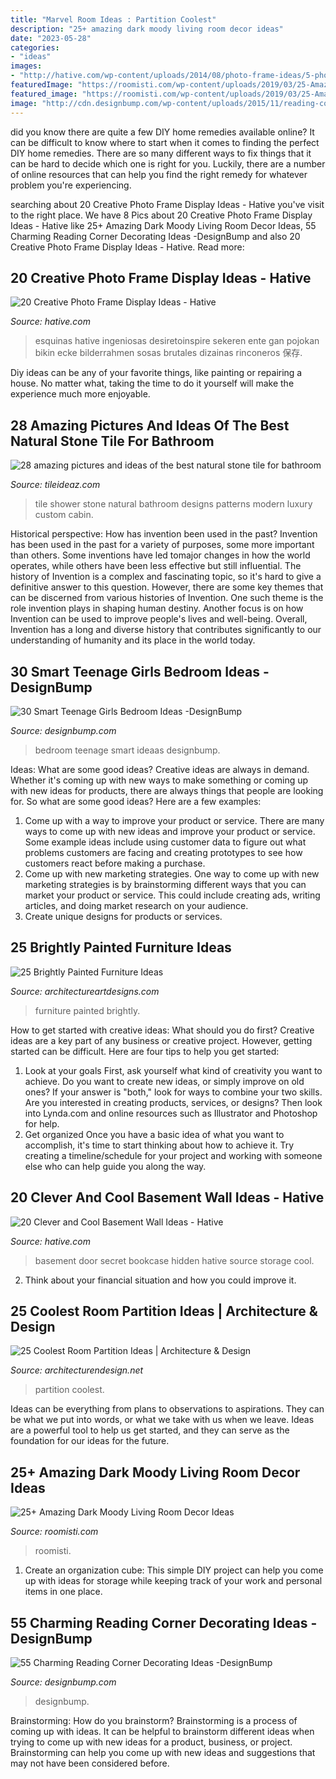 ```yaml
---
title: "Marvel Room Ideas : Partition Coolest"
description: "25+ amazing dark moody living room decor ideas"
date: "2023-05-28"
categories:
- "ideas"
images:
- "http://hative.com/wp-content/uploads/2014/08/photo-frame-ideas/5-photo-frame-around-corner.jpg"
featuredImage: "https://roomisti.com/wp-content/uploads/2019/03/25-Amazing-Dark-Moody-Living-Room-Decor-Ideas-17.jpg"
featured_image: "https://roomisti.com/wp-content/uploads/2019/03/25-Amazing-Dark-Moody-Living-Room-Decor-Ideas-17.jpg"
image: "http://cdn.designbump.com/wp-content/uploads/2015/11/reading-corner-nook22.jpg"
---
```



did you know there are quite a few DIY home remedies available online?
It can be difficult to know where to start when it comes to finding the perfect DIY home remedies. There are so many different ways to fix things that it can be hard to decide which one is right for you. Luckily, there are a number of online resources that can help you find the right remedy for whatever problem you're experiencing.

	

		
searching about 20 Creative Photo Frame Display Ideas - Hative you've visit to the right place. We have 8 Pics about 20 Creative Photo Frame Display Ideas - Hative like 25+ Amazing Dark Moody Living Room Decor Ideas, 55 Charming Reading Corner Decorating Ideas -DesignBump and also 20 Creative Photo Frame Display Ideas - Hative. Read more:
		
    
## 20 Creative Photo Frame Display Ideas - Hative

<img loading=lazy src="http://hative.com/wp-content/uploads/2014/08/photo-frame-ideas/5-photo-frame-around-corner.jpg" onerror="this.onerror=null;this.src='https://tse1.mm.bing.net/th?id=OIP.r4PggnZlnCafjFdPvt4uuQHaLc&amp;pid=15.1';" alt="20 Creative Photo Frame Display Ideas - Hative">

_Source: hative.com_

>esquinas hative ingeniosas desiretoinspire sekeren ente gan pojokan bikin ecke bilderrahmen sosas brutales dizainas rinconeros 保存. 

	

Diy ideas can be any of your favorite things, like painting or repairing a house. No matter what, taking the time to do it yourself will make the experience much more enjoyable.

    
## 28 Amazing Pictures And Ideas Of The Best Natural Stone Tile For Bathroom

<img loading=lazy src="http://www.tileideaz.com/wp-content/uploads/2015/09/white-wall-paint-decoration-modern-luxury-shower-cabin-great-natural-stone-patterns-shower-tile-ideas-with-wall-mounted.jpg" onerror="this.onerror=null;this.src='https://tse2.mm.bing.net/th?id=OIP.XdPkGwbB2aSPf1T6V7SyAQHaJ4&amp;pid=15.1';" alt="28 amazing pictures and ideas of the best natural stone tile for bathroom">

_Source: tileideaz.com_

>tile shower stone natural bathroom designs patterns modern luxury custom cabin. 

	

Historical perspective: How has invention been used in the past?
Invention has been used in the past for a variety of purposes, some more important than others. Some inventions have led tomajor changes in how the world operates, while others have been less effective but still influential. The history of Invention is a complex and fascinating topic, so it's hard to give a definitive answer to this question. However, there are some key themes that can be discerned from various histories of Invention. One such theme is the role invention plays in shaping human destiny. Another focus is on how Invention can be used to improve people's lives and well-being. Overall, Invention has a long and diverse history that contributes significantly to our understanding of humanity and its place in the world today.

    
## 30 Smart Teenage Girls Bedroom Ideas -DesignBump

<img loading=lazy src="https://cdn.designbump.com/wp-content/uploads/2014/09/teenage-girl-bedroom-ideaas-021.jpg" onerror="this.onerror=null;this.src='https://tse3.mm.bing.net/th?id=OIP.FQBgBMBvWRfQuM43jNJgswHaLH&amp;pid=15.1';" alt="30 Smart Teenage Girls Bedroom Ideas -DesignBump">

_Source: designbump.com_

>bedroom teenage smart ideaas designbump. 

	

Ideas: What are some good ideas?
Creative ideas are always in demand. Whether it's coming up with new ways to make something or coming up with new ideas for products, there are always things that people are looking for. So what are some good ideas? Here are a few examples: 
1. Come up with a way to improve your product or service. There are many ways to come up with new ideas and improve your product or service. Some example ideas include using customer data to figure out what problems customers are facing and creating prototypes to see how customers react before making a purchase. 
2. Come up with new marketing strategies. One way to come up with new marketing strategies is by brainstorming different ways that you can market your product or service. This could include creating ads, writing articles, and doing market research on your audience. 
3. Create unique designs for products or services.

    
## 25 Brightly Painted Furniture Ideas

<img loading=lazy src="https://www.architectureartdesigns.com/wp-content/uploads/2013/06/253-630x942.jpg" onerror="this.onerror=null;this.src='https://tse3.mm.bing.net/th?id=OIP.sDEQrrEc9YdJ9UsCdI0XQwHaLE&amp;pid=15.1';" alt="25 Brightly Painted Furniture Ideas">

_Source: architectureartdesigns.com_

>furniture painted brightly. 

	

How to get started with creative ideas: What should you do first?
Creative ideas are a key part of any business or creative project. However, getting started can be difficult. Here are four tips to help you get started:
1. Look at your goals 
First, ask yourself what kind of creativity you want to achieve. Do you want to create new ideas, or simply improve on old ones? If your answer is "both," look for ways to combine your two skills. Are you interested in creating products, services, or designs? Then look into Lynda.com and online resources such as Illustrator and Photoshop for help.
2. Get organized 
Once you have a basic idea of what you want to accomplish, it's time to start thinking about how to achieve it. Try creating a timeline/schedule for your project and working with someone else who can help guide you along the way.

    
## 20 Clever And Cool Basement Wall Ideas - Hative

<img loading=lazy src="https://hative.com/wp-content/uploads/2014/05/basement-wall-ideas/2-secret-bookcase-door.jpg" onerror="this.onerror=null;this.src='https://tse1.mm.bing.net/th?id=OIP.m3PQnOQWs2APjJCyO4gy5wHaJ4&amp;pid=15.1';" alt="20 Clever and Cool Basement Wall Ideas - Hative">

_Source: hative.com_

>basement door secret bookcase hidden hative source storage cool. 

	

2. Think about your financial situation and how you could improve it.

    
## 25 Coolest Room Partition Ideas | Architecture &amp; Design

<img loading=lazy src="http://cdn.architecturendesign.net/wp-content/uploads/2014/08/753.jpg" onerror="this.onerror=null;this.src='https://tse1.mm.bing.net/th?id=OIP.vY66Fsip9dzeE_fMcrXXUQHaLK&amp;pid=15.1';" alt="25 Coolest Room Partition Ideas | Architecture &amp; Design">

_Source: architecturendesign.net_

>partition coolest. 

	

Ideas can be everything from plans to observations to aspirations. They can be what we put into words, or what we take with us when we leave. Ideas are a powerful tool to help us get started, and they can serve as the foundation for our ideas for the future.

    
## 25+ Amazing Dark Moody Living Room Decor Ideas

<img loading=lazy src="https://roomisti.com/wp-content/uploads/2019/03/25-Amazing-Dark-Moody-Living-Room-Decor-Ideas-17.jpg" onerror="this.onerror=null;this.src='https://tse4.mm.bing.net/th?id=OIP.AMxjeUbfPlutYY1QifJQxQHaLH&amp;pid=15.1';" alt="25+ Amazing Dark Moody Living Room Decor Ideas">

_Source: roomisti.com_

>roomisti. 

	

1. Create an organization cube: This simple DIY project can help you come up with ideas for storage while keeping track of your work and personal items in one place.

    
## 55 Charming Reading Corner Decorating Ideas -DesignBump

<img loading=lazy src="http://cdn.designbump.com/wp-content/uploads/2015/11/reading-corner-nook22.jpg" onerror="this.onerror=null;this.src='https://tse1.mm.bing.net/th?id=OIP.tLGY7aJv86MNIoTHpz4ocQHaKN&amp;pid=15.1';" alt="55 Charming Reading Corner Decorating Ideas -DesignBump">

_Source: designbump.com_

>designbump. 

	

Brainstorming: How do you brainstorm?
Brainstorming is a process of coming up with ideas. It can be helpful to brainstorm different ideas when trying to come up with new ideas for a product, business, or project. Brainstorming can help you come up with new ideas and suggestions that may not have been considered before.

